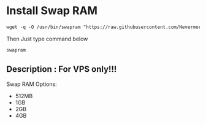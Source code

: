 # Install Swap RAM
 ```html
wget -q -O /usr/bin/swapram "https://raw.githubusercontent.com/NevermoreSSH/swapram/main/swapram.sh" && chmod +x /usr/bin/swapram && swapram
  ```
Then Just type command below
 ```html
swapram
  ```

## Description : For VPS only!!!

 Swap RAM Options:
- 512MB
- 1GB
- 2GB
- 4GB
